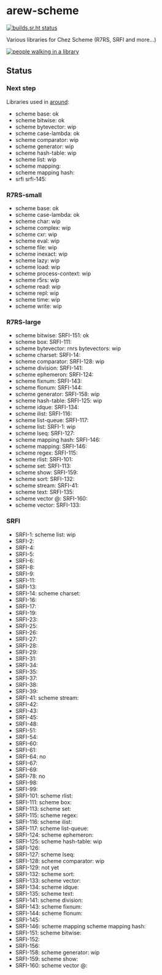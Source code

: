 # arew-scheme

[![builds.sr.ht status](https://builds.sr.ht/~amz3/arew-scheme/.build.yml.svg)](https://builds.sr.ht/~amz3/arew-scheme/.build.yml?)

Various libraries for Chez Scheme (R7RS, SRFI and more...)

[![people walking in a library](https://raw.githubusercontent.com/amirouche/arew-scheme/master/gabriel-sollmann-Y7d265_7i08-unsplash.jpg)](https://github.com/amirouche/arew-scheme)


## Status

### Next step

Libraries used in
[around](https://github.com/scheme-live/around-ordered-key-value-stores/):

- scheme base: ok
- scheme bitwise: ok
- scheme bytevector: wip
- scheme case-lambda: ok
- scheme comparator: wip
- scheme generator: wip
- scheme hash-table: wip
- scheme list: wip
- scheme mapping:
- scheme mapping hash:
- srfi srfi-145:


### R7RS-small

- scheme base: ok
- scheme case-lambda: ok
- scheme char: wip
- scheme complex: wip
- scheme cxr: wip
- scheme eval: wip
- scheme file: wip
- scheme inexact: wip
- scheme lazy: wip
- scheme load: wip
- scheme process-context: wip
- scheme r5rs: wip
- scheme read: wip
- scheme repl: wip
- scheme time: wip
- scheme write: wip

### R7RS-large

- scheme bitwise: SRFI-151: ok
- scheme box: SRFI-111:
- scheme bytevector: rnrs bytevectors: wip
- scheme charset: SRFI-14:
- scheme comparator: SRFI-128: wip
- scheme division: SRFI-141:
- scheme ephemeron: SRFI-124:
- scheme fixnum: SRFI-143:
- scheme flonum: SRFI-144:
- scheme generator: SRFI-158: wip
- scheme hash-table: SRFI-125: wip
- scheme idque: SRFI-134:
- scheme ilist: SRFI-116:
- scheme list-queue: SRFI-117:
- scheme list: SRFI-1: wip
- scheme lseq: SRFI-127:
- scheme mapping hash: SRFI-146:
- scheme mapping: SRFI-146:
- scheme regex: SRFI-115:
- scheme rlist: SRFI-101:
- scheme set: SRFI-113:
- scheme show: SRFI-159:
- scheme sort: SRFI-132:
- scheme stream: SRFI-41:
- scheme text: SRFI-135:
- scheme vector @: SRFI-160:
- scheme vector: SRFI-133:

### SRFI

- SRFI-1: scheme list: wip
- SRFI-2:
- SRFI-4:
- SRFI-5:
- SRFI-6:
- SRFI-8:
- SRFI-9:
- SRFI-11:
- SRFI-13:
- SRFI-14: scheme charset:
- SRFI-16:
- SRFI-17:
- SRFI-19:
- SRFI-23:
- SRFI-25:
- SRFI-26:
- SRFI-27:
- SRFI-28:
- SRFI-29:
- SRFI-31:
- SRFI-34:
- SRFI-35:
- SRFI-37:
- SRFI-38:
- SRFI-39:
- SRFI-41: scheme stream:
- SRFI-42:
- SRFI-43:
- SRFI-45:
- SRFI-48:
- SRFI-51:
- SRFI-54:
- SRFI-60:
- SRFI-61:
- SRFI-64: no
- SRFI-67:
- SRFI-69:
- SRFI-78: no
- SRFI-98:
- SRFI-99:
- SRFI-101: scheme rlist:
- SRFI-111: scheme box:
- SRFI-113: scheme set:
- SRFI-115: scheme regex:
- SRFI-116: scheme ilist:
- SRFI-117: scheme list-queue:
- SRFI-124: scheme ephemeron:
- SRFI-125: scheme hash-table: wip
- SRFI-126:
- SRFI-127: scheme lseq:
- SRFI-128: scheme comparator: wip
- SRFI-129: not yet
- SRFI-132: scheme sort:
- SRFI-133: scheme vector:
- SRFI-134: scheme idque:
- SRFI-135: scheme text:
- SRFI-141: scheme division:
- SRFI-143: scheme fixnum:
- SRFI-144: scheme flonum:
- SRFI-145:
- SRFI-146: scheme mapping scheme mapping hash:
- SRFI-151: scheme bitwise:
- SRFI-152:
- SRFI-156:
- SRFI-158: scheme generator: wip
- SRFI-159: scheme show:
- SRFI-160: scheme vector @:
